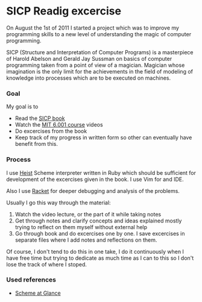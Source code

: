 # SICP Readig excercise

On August the 1st of 2011 I started a project which was to improve my
programming skills to a new level of understanding the magic of computer
programming.

SICP (Structure and Interpretation of Computer Programs) is a masterpiece of
Harold Abelson and Gerald Jay Sussman on basics of computer programming taken from a point of view of
a magician. Magician whose imagination is the only limit for the
achievements in the field of modeling of knowledge into processes which
are to be executed on machines.

### Goal

My goal is to 

  * Read the [SICP book](http://mitpress.mit.edu/sicp/full-text/book/book.html)
  * Watch the [MIT 6.001 course](http://ocw.mit.edu/courses/electrical-engineering-and-computer-science/6-001-structure-and-interpretation-of-computer-programs-spring-2005/) videos
  * Do excercises from the book
  * Keep track of my progress in written form so other can eventually
    have benefit from this.

### Process

I use [Heist](https://github.com/jcoglan/heist) Scheme interpreter
written in Ruby which should be sufficient for development of the
excercises given in the book. I use Vim for and IDE.

Also I use [Racket](http://racket-lang.org/) for deeper debugging and
analysis of the problems.


Usually I go this way through the material:
  1. Watch the video lecture, or the part of it while taking notes
  2. Get through notes and clarify concepts and ideas explained mostly
     trying to reflect on them myself without external help
  3. Go through book and do excercises one by one. I save excercises in
     separate files where I add notes and reflections on them.

Of course, I don't tend to do this in one take, I do it continuously
when I have free time but trying to dedicate as much time as I can to
this so I don't lose the track of where I stoped.


### Used references

* [Scheme at Glance](http://www.troubleshooters.com/codecorn/scheme_guile/hello.htm)
